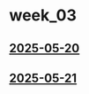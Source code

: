 # week_03 <!-- markmap: foldAll -->
## [2025-05-20](2025-05-20/2025-05-20.html)
## [2025-05-21](2025-05-21/2025-05-21.html)
